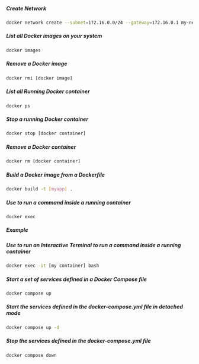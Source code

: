 ##### Create Network
```bash
docker network create --subnet=172.16.0.0/24 --gateway=172.16.0.1 my-network
```

##### List all Docker images on your system
```bash
docker images
```

##### Remove a Docker image
```bash
docker rmi [docker image]
```

#####  List all Running Docker container
```bash
docker ps
```

##### Stop a running Docker container
```bash
docker stop [docker container]
```

##### Remove a Docker container
```bash
docker rm [docker container]
```

##### Build a Docker image from a Dockerfile
```bash
docker build -t [myapp] .
```

##### Use to run a command inside a running container
```bash
docker exec
```
##### Example
##### Use to run an Interactive Terminal to run a command inside a running container
```bash
docker exec -it [my container] bash
```

##### Start a set of services defined in a Docker Compose file
```bash
docker compose up
```

##### Start the services defined in the docker-compose.yml file in detached mode
```bash
docker compose up -d
```

##### Stop the services defined in the docker-compose.yml file
```bash
docker compose down
```

